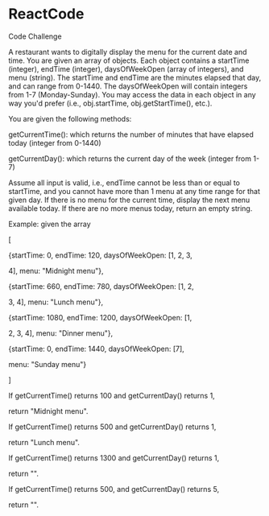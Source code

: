 # ReactCode
Code Challenge

A restaurant wants to digitally display the menu for the current  date and time. You are given an array of objects. Each object contains a startTime (integer), endTime (integer), daysOfWeekOpen (array of integers), and menu (string). The startTime and endTime are the minutes elapsed that day, and can range from 0-1440. The daysOfWeekOpen will contain integers from 1-7 (Monday-Sunday). You may access the data in each object in any way you'd prefer (i.e., obj.startTime, obj.getStartTime(), etc.).

You are given the following methods:

getCurrentTime(): which returns the number of minutes that have elapsed today (integer from 0-1440)

getCurrentDay(): which returns the current day of the week  (integer from 1-7)

Assume all input is valid, i.e., endTime cannot be less than or equal to startTime, and you cannot have more than 1 menu at any time range for that given day. If there is no menu for the current time, display the next menu available today. If there are no more menus today, return an empty string. 

Example: given the array

[

{startTime: 0, endTime: 120, daysOfWeekOpen: [1, 2, 3,

4], menu: "Midnight menu"},

{startTime: 660, endTime: 780, daysOfWeekOpen: [1, 2,

3, 4], menu: "Lunch menu"},

{startTime: 1080, endTime: 1200, daysOfWeekOpen: [1,

2, 3, 4], menu: "Dinner menu"},

{startTime: 0, endTime: 1440, daysOfWeekOpen: [7],

menu: "Sunday menu"}

]

If getCurrentTime() returns 100 and getCurrentDay() returns 1,

return "Midnight menu".

If getCurrentTime() returns 500 and getCurrentDay() returns 1,

return "Lunch menu".

If getCurrentTime() returns 1300 and getCurrentDay() returns 1,

return "".

If getCurrentTime() returns 500, and getCurrentDay() returns 5,

return "".
